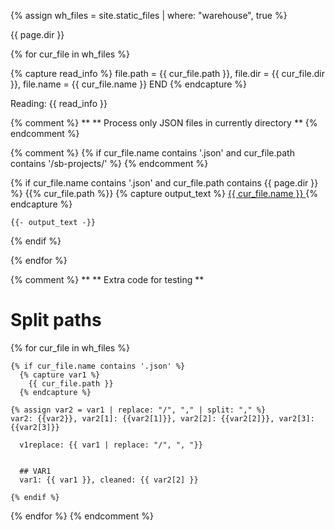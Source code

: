 {% assign wh_files = site.static_files | where: "warehouse", true %}

{{ page.dir }}

{% for cur_file in wh_files %}

  {% capture read_info %}
    file.path = {{ cur_file.path }}, file.dir = {{ cur_file.dir }}, file.name = {{ cur_file.name }} END
  {% endcapture %}
  
  Reading: {{ read_info }}


  {% comment %}
    **
    ** Process only JSON files in currently directory
    **
  {% endcomment %}

  {% comment %} {% if cur_file.name contains '.json' and cur_file.path contains '/sb-projects/' %} {% endcomment %}
  
  {% if cur_file.name contains '.json' and cur_file.path contains {{ page.dir }} %}
    {{% cur_file.path %}}
    {% capture output_text %}
<a href="{{ site.baseurl }}{{ cur_file.path }}"> {{ cur_file.name }} </a>
    {% endcapture %}
    
    {{- output_text -}}
    
    
  {% endif %}
  
{% endfor %}


{% comment %}
  **
  ** Extra code for testing
  **
  
  # Split paths
  {% for cur_file in wh_files %}

    {% if cur_file.name contains '.json' %}
      {% capture var1 %}
        {{ cur_file.path }}
      {% endcapture %}
      
    {% assign var2 = var1 | replace: "/", "," | split: "," %}
    var2: {{var2}}, var2[1]: {{var2[1]}}, var2[2]: {{var2[2]}}, var2[3]: {{var2[3]}}
      
      v1replace: {{ var1 | replace: "/", ", "}}
      
      
      ## VAR1
      var1: {{ var1 }}, cleaned: {{ var2[2] }}
      
    {% endif %}
  {% endfor %}
{% endcomment %}